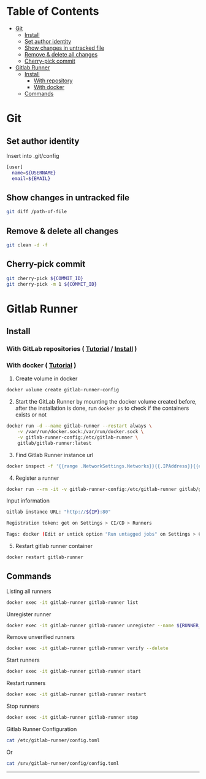 # Table of Contents

- [Git](#git)
  - [Install](https://linuxconfig.org/install-git-in-linux-redhat-8)
  - [Set author identity](#set-author-identity)
  - [Show changes in untracked file](#show-changes-in-untracked-file)
  - [Remove & delete all changes](#remove--delete-all-changes)
  - [Cherry-pick commit](#cherry-pick-commit)
- [Gitlab Runner](#gitlab-runner)
  - [Install](#install)
    - [With repository](#with-gitlab-repositories--tutorial--install)
    - [With docker](#with-docker--tutorial)
  - [Commands](#commands)

# Git

## Set author identity

Insert into .git/config

```bash
[user]
  name=${USERNAME}
  email=${EMAIL}
```

## Show changes in untracked file

```bash
git diff /path-of-file
```

## Remove & delete all changes

```bash
git clean -d -f
```

## Cherry-pick commit

```bash
git cherry-pick ${COMMIT_ID}
git cherry-pick -m 1 ${COMMIT_ID}
```

# Gitlab Runner

## Install

### With GitLab repositories ( [Tutorial](https://www.youtube.com/watch?v=G8ZONHOTAQk&ab_channel=ValentinDespa) / [Install](https://docs.gitlab.com/runner/install/linux-repository.html) )

### With docker ( [Tutorial](https://www.youtube.com/watch?v=JLdPiq0owUM&ab_channel=Raaviblog) )

1. Create volume in docker

```bash
docker volume create gitlab-runner-config
```

2. Start the GitLab Runner by mounting the docker volume created before,
   after the installation is done, run `docker ps` to check if the containers exists or not

```bash
docker run -d --name gitlab-runner --restart always \
    -v /var/run/docker.sock:/var/run/docker.sock \
    -v gitlab-runner-config:/etc/gitlab-runner \
    gitlab/gitlab-runner:latest
```

3. Find Gitlab Runner instance url

```bash
docker inspect -f '{{range .NetworkSettings.Networks}}{{.IPAddress}}{{end}}' ${CONTAINER_ID_GITLAB}
```

4. Register a runner

```bash
docker run --rm -it -v gitlab-runner-config:/etc/gitlab-runner gitlab/gitlab-runner register
```

Input information

```bash
Gitlab instance URL: "http://${IP}:80"

Registration token: get on Settings > CI/CD > Runners

Tags: docker (Edit or untick option "Run untagged jobs" on Settings > CI/CD > Runners > Edit runner)
```

5. Restart gitlab runner container

```bash
docker restart gitlab-runner
```

## Commands

Listing all runners

```bash
docker exec -it gitlab-runner gitlab-runner list
```

Unregister runner

```bash
docker exec -it gitlab-runner gitlab-runner unregister --name ${RUNNER_ID}
```

Remove unverified runners

```bash
docker exec -it gitlab-runner gitlab-runner verify --delete
```

Start runners

```bash
docker exec -it gitlab-runner gitlab-runner start
```

Restart runners

```bash
docker exec -it gitlab-runner gitlab-runner restart
```

Stop runners

```bash
docker exec -it gitlab-runner gitlab-runner stop
```

Gitlab Runner Configuration

```bash
cat /etc/gitlab-runner/config.toml
```

Or

```bash
cat /srv/gitlab-runner/config/config.toml
```

---
